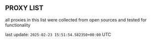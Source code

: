 ## PROXY LIST

all proxies in this list were collected from open sources and tested for functionality

last update: `2025-02-23 15:51:54.582350+00:00` UTC